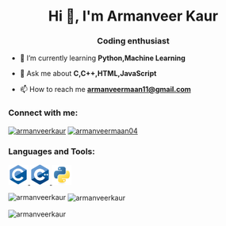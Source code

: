 <h1 align="center">Hi 👋, I'm Armanveer Kaur</h1>
<h3 align="center">Coding enthusiast</h3>

- 🌱 I’m currently learning **Python,Machine Learning**

- 💬 Ask me about **C,C++,HTML,JavaScript**

- 📫 How to reach me **armanveermaan11@gmail.com**

<h3 align="left">Connect with me:</h3>
<p align="left">
<a href="https://linkedin.com/in/armanveerkaur" target="blank"><img align="center" src="https://raw.githubusercontent.com/rahuldkjain/github-profile-readme-generator/master/src/images/icons/Social/linked-in-alt.svg" alt="armanveerkaur" height="30" width="40" /></a>
<a href="https://instagram.com/armanveermaan04" target="blank"><img align="center" src="https://raw.githubusercontent.com/rahuldkjain/github-profile-readme-generator/master/src/images/icons/Social/instagram.svg" alt="armanveermaan04" height="30" width="40" /></a>
</p>

<h3 align="left">Languages and Tools:</h3>
<p align="left"> <a href="https://www.cprogramming.com/" target="_blank" rel="noreferrer"> <img src="https://raw.githubusercontent.com/devicons/devicon/master/icons/c/c-original.svg" alt="c" width="40" height="40"/> </a> <a href="https://www.w3schools.com/cpp/" target="_blank" rel="noreferrer"> <img src="https://raw.githubusercontent.com/devicons/devicon/master/icons/cplusplus/cplusplus-original.svg" alt="cplusplus" width="40" height="40"/> </a> <a href="https://www.python.org" target="_blank" rel="noreferrer"> <img src="https://raw.githubusercontent.com/devicons/devicon/master/icons/python/python-original.svg" alt="python" width="40" height="40"/> </a> </p>

<p><img align="left" src="https://github-readme-stats.vercel.app/api/top-langs?username=armanveerkaur&show_icons=true&locale=en&layout=compact" alt="armanveerkaur" /></p>

<p>&nbsp;<img align="center" src="https://github-readme-stats.vercel.app/api?username=armanveerkaur&show_icons=true&locale=en" alt="armanveerkaur" /></p>

<p><img align="center" src="https://github-readme-streak-stats.herokuapp.com/?user=armanveerkaur&" alt="armanveerkaur" /></p>
